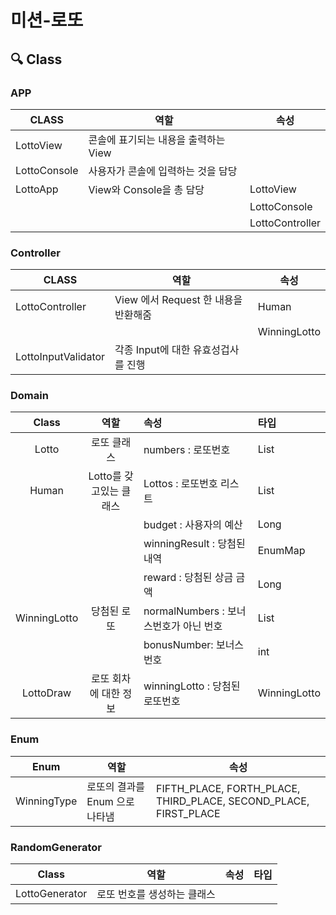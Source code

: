 # 미션-로또

## 🔍 Class

### APP

| CLASS        | 역할                     | 속성              |
|--------------|------------------------|-----------------|
| LottoView    | 콘솔에 표기되는 내용을 출력하는 View ||
| LottoConsole | 사용자가 콘솔에 입력하는 것을 담당    |                 |
| LottoApp     | View와 Console을 총 담당    | LottoView       |
|              |                        | LottoConsole    |
|              |                        | LottoController |

### Controller

| CLASS               | 역할                         | 속성           |
|---------------------|----------------------------|--------------|
| LottoController     | View 에서 Request 한 내용을 반환해줌 | Human        |
|                     |                            | WinningLotto |
| LottoInputValidator | 각종 Input에 대한 유효성겁사를 진행     |              |

### Domain

|     Class      |       역할        | 속성                           | 타입            |
|:--------------:|:---------------:|:-----------------------------|:--------------|
|     Lotto      |     로또 클래스      | numbers : 로또번호               | List<Integer> |
|     Human      | Lotto를 갖고있는 클래스 | Lottos : 로또번호 리스트            | List<Lotto>   |
|                |                 | budget : 사용자의 예산             | Long          |
|                |                 | winningResult : 당첨된 내역       | EnumMap       |
|                |                 | reward : 당첨된 상금 금액           | Long          |
|  WinningLotto  |     당첨된 로또      | normalNumbers : 보너스번호가 아닌 번호 | List<Integer> |
|                |                 | bonusNumber: 보너스번호           | int           |
|   LottoDraw    |  로또 회차에 대한 정보   | winningLotto : 당첨된 로또번호      | WinningLotto  |

### Enum

| Enum        | 역할                  | 속성                                                               |
|-------------|---------------------|------------------------------------------------------------------|
| WinningType | 로또의 결과를 Enum 으로 나타냄 | FIFTH_PLACE, FORTH_PLACE, THIRD_PLACE, SECOND_PLACE, FIRST_PLACE |

### RandomGenerator

|     Class      |       역할        | 속성  | 타입  |
|:--------------:|:---------------:|:----|:----|
| LottoGenerator | 로또 번호를 생성하는 클래스 |     |     |